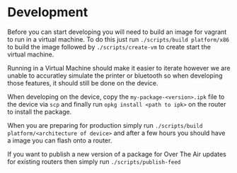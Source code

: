 # Development 

Before you can start developing you will need to build an image for vagrant to run in a virtual machine.
To do this just run `./scripts/build platform/x86` to build the image followed by `./scripts/create-vm` to create start the virtual machine.

Running in a Virtual Machine should make it easier to iterate however we are unable to
accuratley simulate the printer or bluetooth so when developing those features,
it should still be done on the device.

When developing on the device, copy the `my-package-<version>.ipk` file to the device via `scp` and finally run `opkg install <path to ipk>` on the router to install the package.

When you are preparing for production simply run `./scripts/build platform/<architecture of device>` and after a few hours you should have a image you can flash onto a router.

If you want to publish a new version of a package for Over The Air updates for existing
routers then simply run `./scripts/publish-feed`